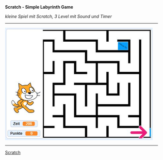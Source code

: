 
**Scratch - Simple Labyrinth Game**

_kleine Spiel mit Scratch, 3 Level mit Sound und Timer_

---

![Screenshot](https://github.com/dr-woitschek/learn/blob/main/Scratch/Spielfeld_Level1.jpg)

---

[Scratch](https://scratch.mit.edu/)
